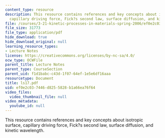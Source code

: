 ```yaml
---
content_type: resource
description: This resource contains references and key concepts about isotropic surface,
  capillary driving force, Fick?s second law, surface diffusion, and kinetic wavelength.
file: /courses/3-21-kinetic-processes-in-materials-spring-2006/ef0e2c037446d8255828b1a66ea76f64_ls17.pdf
file_size: 31773
file_type: application/pdf
hide_download: true
hide_download_original: null
learning_resource_types:
- Lecture Notes
license: https://creativecommons.org/licenses/by-nc-sa/4.0/
ocw_type: OCWFile
parent_title: Lecture Notes
parent_type: CourseSection
parent_uid: f1d1babc-c43d-1f07-64ef-1e5e6df16aaa
resourcetype: Document
title: ls17.pdf
uid: ef0e2c03-7446-d825-5828-b1a66ea76f64
video_files:
  video_thumbnail_file: null
video_metadata:
  youtube_id: null
---
```

This resource contains references and key concepts about isotropic surface, capillary driving force, Fick?s second law, surface diffusion, and kinetic wavelength.